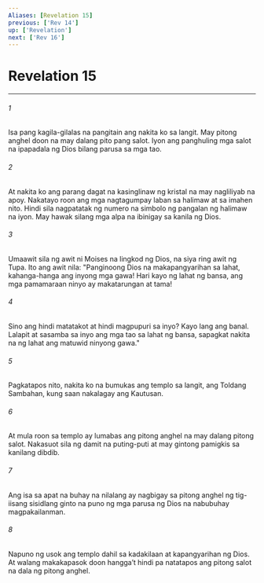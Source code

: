 ```yaml
---
Aliases: [Revelation 15]
previous: ['Rev 14']
up: ['Revelation']
next: ['Rev 16']
---
```

# Revelation 15

***


###### 1 


Isa pang kagila-gilalas na pangitain ang nakita ko sa langit. May pitong anghel doon na may dalang pito pang salot. Iyon ang panghuling mga salot na ipapadala ng Dios bilang parusa sa mga tao. 


###### 2 


At nakita ko ang parang dagat na kasinglinaw ng kristal na may nagliliyab na apoy. Nakatayo roon ang mga nagtagumpay laban sa halimaw at sa imahen nito. Hindi sila nagpatatak ng numero na simbolo ng pangalan ng halimaw na iyon. May hawak silang mga alpa na ibinigay sa kanila ng Dios. 


###### 3 


Umaawit sila ng awit ni Moises na lingkod ng Dios, na siya ring awit ng Tupa. Ito ang awit nila: "Panginoong Dios na makapangyarihan sa lahat, kahanga-hanga ang inyong mga gawa! Hari kayo ng lahat ng bansa, ang mga pamamaraan ninyo ay makatarungan at tama! 


###### 4 


Sino ang hindi matatakot at hindi magpupuri sa inyo? Kayo lang ang banal. Lalapit at sasamba sa inyo ang mga tao sa lahat ng bansa, sapagkat nakita na ng lahat ang matuwid ninyong gawa." 


###### 5 


Pagkatapos nito, nakita ko na bumukas ang templo sa langit, ang Toldang Sambahan, kung saan nakalagay ang Kautusan. 


###### 6 


At mula roon sa templo ay lumabas ang pitong anghel na may dalang pitong salot. Nakasuot sila ng damit na puting-puti at may gintong pamigkis sa kanilang dibdib. 


###### 7 


Ang isa sa apat na buhay na nilalang ay nagbigay sa pitong anghel ng tig-iisang sisidlang ginto na puno ng mga parusa ng Dios na nabubuhay magpakailanman. 


###### 8 


Napuno ng usok ang templo dahil sa kadakilaan at kapangyarihan ng Dios. At walang makakapasok doon hanggaʼt hindi pa natatapos ang pitong salot na dala ng pitong anghel.
